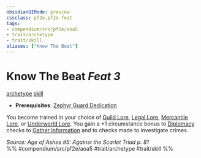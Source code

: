```yaml
---
obsidianUIMode: preview
cssclass: pf2e,pf2e-feat
tags:
- compendium/src/pf2e/aoa5
- trait/archetype
- trait/skill
aliases: ["Know The Beat"]
---
```

# Know The Beat  *Feat 3*  
[archetype](rules/traits/archetype.md)  [skill](rules/traits/skill.md)  

- **Prerequisites**: [Zephyr Guard Dedication](compendium/feats/zephyr-guard-dedication-aoa5.md)

You become trained in your choice of [Guild Lore](compendium/skills.md#Lore), [Legal Lore](compendium/skills.md#Lore), [Mercantile Lore](compendium/skills.md#Lore), or [Underworld Lore](compendium/skills.md#Lore). You gain a +1 circumstance bonus to [Diplomacy](compendium/skills.md#Diplomacy) checks to [Gather Information](rules/actions/gather-information.md) and to checks made to investigate crimes.

*Source: Age of Ashes #5: Against the Scarlet Triad p. 81*  
%% #compendium/src/pf2e/aoa5 #trait/archetype #trait/skill %%
